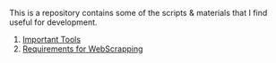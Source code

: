 This is a repository contains some of the scripts & materials that I find useful for development.

1. [Important Tools](./important_tools.md)
2. [Requirements for WebScrapping](./web_scrapper_utilities.md)


